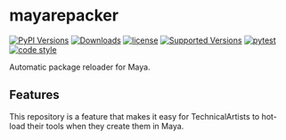 # mayarepacker  

[![PyPI Versions](https://img.shields.io/pypi/v/mayarepacker.svg)](https://pypi.org/project/mayarepacker)
[![Downloads](https://pepy.tech/badge/mayarepacker)](https://pepy.tech/project/mayarepacker)
[![license](https://img.shields.io/pypi/l/mayarepacker)](https://pypi.org/project/mayarepacker)
[![Supported Versions](https://img.shields.io/pypi/pyversions/mayarepacker.svg)](https://pypi.org/project/mayarepacker)
[![pytest](https://codecov.io/gh/InTack2/mayarepacker/branch/master/graph/badge.svg)](https://codecov.io/gh/InTack2/mayarepacker)
[![code style](https://img.shields.io/badge/code%20style-flake8-000000.svg)](https://pypi.org/-project/flake8/)  

Automatic package reloader for Maya.

## Features
This repository is a feature that makes it easy for TechnicalArtists to hot-load their tools when they create them in Maya.
